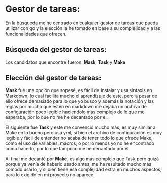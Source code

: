 # Gestor de tareas:    
En la búsqueda me he centrado en cualquier gestor de tareas que pueda utilizar con go y la elección la he tomado en base a su complejidad y a las funcionalidades que ofrecen.   

## **Búsqueda del gestor de tareas:**   
Los candidatos que encontré fueron: **Mask**, **Task** y **Make**   

## **Elección del gestor de tareas:**   
**Mask** fué una opción que sopesé, es fácil de instalar y usa sintaxis en Markdown, lo cual facilita mucho el aprendizaje de este, pero a pesar de ello ofrece demasiado para lo que yo busco y además la  notación y las reglas por mucho que estén en markdown me dejaba un archivo de configuración poco legible haciendolo más complejo de lo que me esperaba, por lo que no me he decantado por el.     

El siguiente fue **Task** y este me convenció mucho más, es muy similar a Make en lo bueno pero usa yml, si bien el archivo de configuración es muy legible y fácil de entender no acaba de tener todo lo que ofrece Make, como el uso de variables, macros, o por lo menos yo no he encontrado como hacerlo, por lo que tampoco me he decantado por el.     

Al final me decanté por **Make**, es algo más complejo que Task pero quizá porque ya venía de haberlo usado antes, me ha resultado mucho más comodo usarlo, y si bien tiene esa complejidad extra en muchos aspectos, para lo exigido en mi proyecto no aparece.
